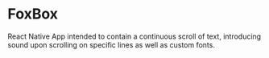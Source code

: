 # FoxBox
React Native App intended to contain a continuous scroll of text, introducing sound upon scrolling on specific lines as well as custom fonts.

